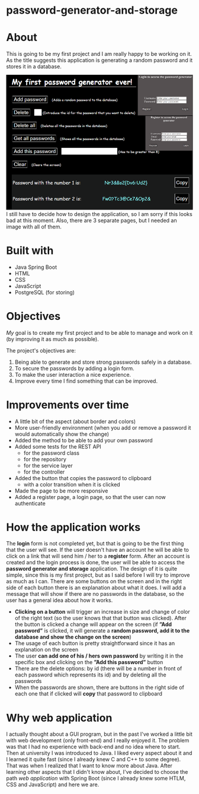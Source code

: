 # password-generator-and-storage

# About
This is going to be my first project and I am really happy to be working on it. As the title suggests this application is generating a random password and it stores it in a database.

![This image shows the main aspect of the application](src/main/resources/images/main.png "The aspect")<br>
I still have to decide how to design the application, so I am sorry if this looks bad at this moment.
Also, there are 3 separate pages, but I needed an image with all of them.
<!-- ![This image shows the main aspect of the login page](src/main/resources/images/login_image.png "Login image")<br>
(Sorry for the general aspect of this one as well) THIS SHOULD BE A PLACE FOR THE FUTURE IMAGE OF THE LOGIN FORM-->

# Built with 
- Java Spring Boot
- HTML
- CSS
- JavaScript
- PostgreSQL (for storing)

# Objectives
_My_ goal is to create my first project and to be able to manage and work on it (by improving it as much as possible).

The project's objectives are:
1. Being able to generate and store strong passwords safely in a database.
2. To secure the passwords by adding a login form.
3. To make the user interaction a nice experience.
4. Improve every time I find something that can be improved.

# Improvements over time
* A little bit of the aspect (about border and colors)
* More user-friendly environment (when you add or remove a password it would automatically show the change)
* Added the method to be able to add your own password
* Added some tests for the REST API
  - for the password class
  - for the repository
  - for the service layer
  - for the controller
* Added the button that copies the password to clipboard
  - with a color transition when it is clicked
* Made the page to be more responsive
* Added a register page, a login page, so that the user can now authenticate

# How the application works
The <b>login</b> form is not completed yet, but that is going to be the first thing that the user will see. If the user doesn't have an account he will be able to click on a link that will send him / her to a <b>register</b> form. After an account is created and the login process is done, the user will be able to access the <b>password generator and storage</b> application. The design of it is quite simple, since this is my first project, but as I said before I will try to improve as much as I can. There are some buttons on the screen and in the right side of each button there is an explanation about what it does. I will add a message that will show if there are no passwords in the database, so the user has a general idea about how it works.
 - <b>Clicking on a button</b> will trigger an increase in size and change of color of the right text (so the user knows that that button was clicked). After the button is clicked a change will appear on the screen (if <b>”Add password”</b> is clicked, it will generate a <b>random password, add it to the database and show the change on the screen</b>)
 - The usage of each button is pretty straightforward since it has an explanation on the screen
 - The user <b>can add one of his / hers own password</b> by writing it in the specific box and clicking on the <b>”Add this password”</b> button
 - There are the delete options: by id (there will be a number in front of each password which represents its id) and by deleting all the passwords
 - When the passwords are shown, there are buttons in the right side of each one that if clicked will <b>copy</b> that password to clipboard

# Why web application
I actually thought about a GUI program, but in the past I've worked a little bit with web development (only front-end) and I really enjoyed it. The problem was that I had no experience with back-end and no idea where to start. Then at university I was introduced to Java. I liked every aspect about it and I learned it quite fast (since I already knew C and C++ to some degree). That was when I realized that I want to know more about Java. After learning other aspects that I didn't know about, I've decided to choose the path _web application_ with Spring Boot (since I already knew some HTLM, CSS and JavaScript) and here we are.

